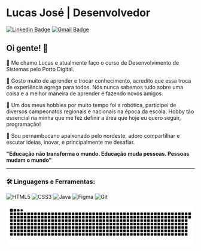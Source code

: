 # Lucas José | Desenvolvedor

[![Linkedin Badge](https://img.shields.io/badge/-Lucas_José-52BAC4?style=flat-square&logo=Linkedin&logoColor=white&link=https://https://www.linkedin.com/in/lucas-jos%C3%A9-094b30193/)](https://www.linkedin.com/in/lucas-jos%C3%A9-094b30193/) 
[![Gmail Badge](https://img.shields.io/badge/-lucasjose.pe.21@gmail.com-52BAC4?style=flat-square&logo=Gmail&logoColor=white&link=mailto:lucasjose.pe.21@gmail.com)](mailto:lucasjose.pe.21@gmail.com)
####
## Oi gente! 🚀
<p>📒 Me chamo Lucas e atualmente faço o curso de Desenvolvimento de Sistemas pelo Porto Digital.</p> 
<p>📘 Gosto muito de aprender e trocar conhecimento, acredito que essa troca de experiência agrega para todos. Nós nunca sabemos tudo sobre uma coisa e a melhor maneira de aprender é fazendo novos amigos.</p>
<p>📕 Um dos meus hobbies por muito tempo foi a robótica, participei de diversos campeonatos regionais e nacionais na época da escola. Hobby tão essencial na minha que me fez definir a área que hoje eu quero seguir, programação!</p>
<p>📗 Sou pernambucano apaixonado pelo nordeste, adoro compartilhar e escutar ideias, inovar, e principalmente me desafiar.</p>

**"Educação não transforma o mundo. Educação muda pessoas. Pessoas mudam o mundo"**

***

<h3 align="left">🛠 Linguagens e Ferramentas:</h3>

  ![HTML5](https://img.shields.io/badge/-HTML5-E34F26?style=flat-square&logo=html5&logoColor=white)
  ![CSS3](https://img.shields.io/badge/-CSS3-549FDE?style=flat-square&logo=css3&logoColor=white)
  ![Java](https://img.shields.io/badge/-Java-F05032?style=flat-square&logo=java&logoColor=white)
  ![Figma](https://img.shields.io/badge/-Figma-F46255?style=flat-square&logo=figma&logoColor=white)
  ![Git](https://img.shields.io/badge/-Git-F05032?style=flat-square&logo=git&logoColor=white)
  
  ![Snake animation](https://github.com/luca-jose/luca-jose/blob/output/github-contribution-grid-snake.svg)
